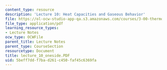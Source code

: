 ```yaml
---
content_type: resource
description: 'Lecture 10: Heat Capacities and Gaseous Behavior'
file: https://ol-ocw-studio-app-qa.s3.amazonaws.com/courses/3-00-thermodynamics-of-materials-fall-2002/5beff7ddf7bad261c450faf45c6369fa_lecture_10_oneside.PDF
file_type: application/pdf
learning_resource_types:
- Lecture Notes
ocw_type: OCWFile
parent_title: Lecture Notes
parent_type: CourseSection
resourcetype: Document
title: lecture_10_oneside.PDF
uid: 5beff7dd-f7ba-d261-c450-faf45c6369fa
---
```

